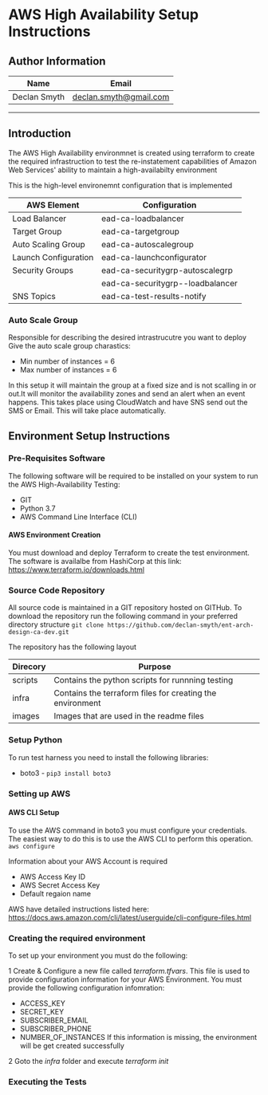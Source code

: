# AWS High Availability Setup Instructions

## Author Information

| Name          | Email                  |
| ------------- | ---------------------- |
| Declan Smyth  | declan.smyth@gmail.com |

---

## Introduction

The AWS High Availability environmnet is created using terraform to create the required infrastruction to test the re-instatement capabilities of Amazon Web Services' ability to maintain a high-availabilty environment

This is the high-level environemnt configuration that is implemented

| AWS Element          |  Configuration                   |
|----------------------|----------------------------------|
| Load Balancer        | ead-ca-loadbalancer              |
| Target Group         | ead-ca-targetgroup               |
| Auto Scaling Group   | ead-ca-autoscalegroup            |
| Launch Configuration | ead-ca-launchconfigurator        |
| Security Groups      | ead-ca-securitygrp-autoscalegrp  |
|                      | ead-ca-securitygrp--loadbalancer |
| SNS Topics           | ead-ca-test-results-notify       |

### Auto Scale Group

Responsible for describing the desired intrastrucutre you want to deploy
Give the auto scale group charastics:

* Min number of instances = 6
* Max number of instances = 6

In this setup it will maintain the group at a fixed size and is not scalling in or out.It will monitor the availability zones and send an alert when an event happens. This takes place using CloudWatch and have SNS send out the SMS or Email. This will take place automatically.

## Environment Setup Instructions

### Pre-Requisites Software

The following software will be required to be installed on your system to run the AWS High-Availability Testing:

* GIT
* Python 3.7
* AWS Command Line Interface (CLI)

#### AWS Environment Creation

You must download and deploy Terraform to create the test environment. The software is availalbe from HashiCorp at this link: <https://www.terraform.io/downloads.html>

### Source Code Repository

All source code is maintained in a GIT repository hosted on GITHub. To download the repository run the following command in your preferred directory structure
`git clone https://github.com/declan-smyth/ent-arch-design-ca-dev.git`

The repository has the following layout

| Direcory             | Purpose                                                   |
|----------------------|-----------------------------------------------------------|
| scripts              | Contains the python scripts for runnning testing          |
| infra                | Contains the terraform files for creating the environment |
| images               | Images that are used in the readme files                  |

### Setup Python

To run test harness you need to install the following libraries:

* boto3 - `pip3 install boto3`

### Setting up AWS

#### AWS CLI Setup

To use the AWS command in boto3 you must configure your credentials. The easiest way to do this is to use the AWS CLI to perform this operation.
`aws configure`

Information about your AWS Account is required

* AWS Access Key ID
* AWS Secret Access Key
* Default regaion name

AWS have detailed instructions listed here: <https://docs.aws.amazon.com/cli/latest/userguide/cli-configure-files.html>

### Creating the required environment

To set up your environment you must do the following:

1 Create & Configure a new file called *terraform.tfvars*. This file is used to provide configuration information for your AWS Environment. You must provide the following configuration infomration:
 * ACCESS_KEY
 * SECRET_KEY
 * SUBSCRIBER_EMAIL
 * SUBSCRIBER_PHONE
 * NUMBER_OF_INSTANCES
If this information is missing, the environment will be get created successfully

2 Goto the *infra* folder and execute *terraform init*

### Executing the Tests